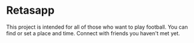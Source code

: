 # Retasapp
This project is intended for all of those who want to play football. 
You can find or set a place and time.
Connect with friends you haven't met yet.

